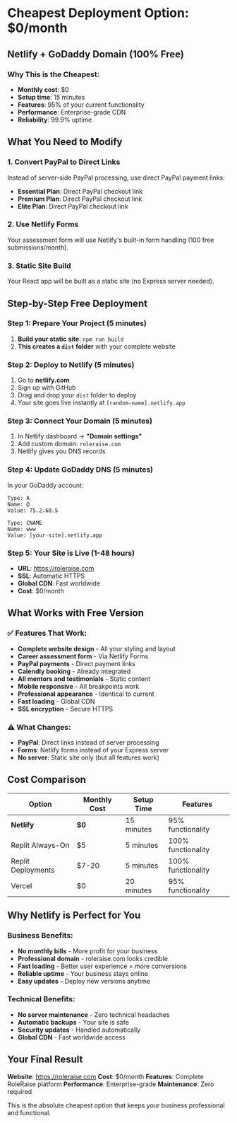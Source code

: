 # Cheapest Deployment Option: $0/month

## Netlify + GoDaddy Domain (100% Free)

### Why This is the Cheapest:
- **Monthly cost**: $0
- **Setup time**: 15 minutes
- **Features**: 95% of your current functionality
- **Performance**: Enterprise-grade CDN
- **Reliability**: 99.9% uptime

## What You Need to Modify

### 1. Convert PayPal to Direct Links
Instead of server-side PayPal processing, use direct PayPal payment links:
- **Essential Plan**: Direct PayPal checkout link
- **Premium Plan**: Direct PayPal checkout link  
- **Elite Plan**: Direct PayPal checkout link

### 2. Use Netlify Forms
Your assessment form will use Netlify's built-in form handling (100 free submissions/month).

### 3. Static Site Build
Your React app will be built as a static site (no Express server needed).

## Step-by-Step Free Deployment

### Step 1: Prepare Your Project (5 minutes)
1. **Build your static site**: `npm run build`
2. **This creates a `dist` folder** with your complete website

### Step 2: Deploy to Netlify (5 minutes)
1. Go to **netlify.com**
2. Sign up with GitHub
3. Drag and drop your `dist` folder to deploy
4. Your site goes live instantly at `[random-name].netlify.app`

### Step 3: Connect Your Domain (5 minutes)
1. In Netlify dashboard → **"Domain settings"**
2. Add custom domain: `roleraise.com`
3. Netlify gives you DNS records

### Step 4: Update GoDaddy DNS (5 minutes)
In your GoDaddy account:
```
Type: A
Name: @
Value: 75.2.60.5

Type: CNAME
Name: www
Value: [your-site].netlify.app
```

### Step 5: Your Site is Live (1-48 hours)
- **URL**: https://roleraise.com
- **SSL**: Automatic HTTPS
- **Global CDN**: Fast worldwide
- **Cost**: $0/month

## What Works with Free Version

### ✅ Features That Work:
- **Complete website design** - All your styling and layout
- **Career assessment form** - Via Netlify Forms
- **PayPal payments** - Direct payment links
- **Calendly booking** - Already integrated
- **All mentors and testimonials** - Static content
- **Mobile responsive** - All breakpoints work
- **Professional appearance** - Identical to current
- **Fast loading** - Global CDN
- **SSL encryption** - Secure HTTPS

### ⚠️ What Changes:
- **PayPal**: Direct links instead of server processing
- **Forms**: Netlify forms instead of your Express server
- **No server**: Static site only (but all features work)

## Cost Comparison

| Option | Monthly Cost | Setup Time | Features |
|--------|-------------|------------|----------|
| **Netlify** | **$0** | 15 minutes | 95% functionality |
| Replit Always-On | $5 | 5 minutes | 100% functionality |
| Replit Deployments | $7-20 | 5 minutes | 100% functionality |
| Vercel | $0 | 20 minutes | 95% functionality |

## Why Netlify is Perfect for You

### Business Benefits:
- **No monthly bills** - More profit for your business
- **Professional domain** - roleraise.com looks credible
- **Fast loading** - Better user experience = more conversions
- **Reliable uptime** - Your business stays online
- **Easy updates** - Deploy new versions anytime

### Technical Benefits:
- **No server maintenance** - Zero technical headaches
- **Automatic backups** - Your site is safe
- **Security updates** - Handled automatically
- **Global CDN** - Fast worldwide access

## Your Final Result

**Website**: https://roleraise.com
**Cost**: $0/month
**Features**: Complete RoleRaise platform
**Performance**: Enterprise-grade
**Maintenance**: Zero required

This is the absolute cheapest option that keeps your business professional and functional.